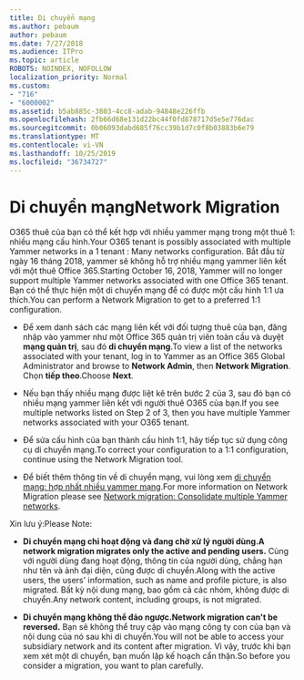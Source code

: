 ```yaml
---
title: Di chuyển mạng
ms.author: pebaum
author: pebaum
ms.date: 7/27/2018
ms.audience: ITPro
ms.topic: article
ROBOTS: NOINDEX, NOFOLLOW
localization_priority: Normal
ms.custom:
- "716"
- "6000002"
ms.assetid: b5ab885c-3803-4cc8-adab-94848e226ffb
ms.openlocfilehash: 2fb66d68e131d22bc44f0fd878717d5e5e776dac
ms.sourcegitcommit: 0b06093dabd685f76cc39b1d7c0f8b03883b6e79
ms.translationtype: MT
ms.contentlocale: vi-VN
ms.lasthandoff: 10/25/2019
ms.locfileid: "36734727"
---
```

# <a name="network-migration"></a><span data-ttu-id="98fb4-102">Di chuyển mạng</span><span class="sxs-lookup"><span data-stu-id="98fb4-102">Network Migration</span></span>

<span data-ttu-id="98fb4-103">O365 thuê của bạn có thể kết hợp với nhiều yammer mạng trong một thuê 1: nhiều mạng cấu hình.</span><span class="sxs-lookup"><span data-stu-id="98fb4-103">Your O365 tenant is possibly associated with multiple Yammer networks in a 1 tenant : Many networks configuration.</span></span> <span data-ttu-id="98fb4-104">Bắt đầu từ ngày 16 tháng 2018, yammer sẽ không hỗ trợ nhiều mạng yammer liên kết với một thuê Office 365.</span><span class="sxs-lookup"><span data-stu-id="98fb4-104">Starting October 16, 2018, Yammer will no longer support multiple Yammer networks associated with one Office 365 tenant.</span></span> <span data-ttu-id="98fb4-105">Bạn có thể thực hiện một di chuyển mạng để có được một cấu hình 1:1 ưa thích.</span><span class="sxs-lookup"><span data-stu-id="98fb4-105">You can perform a Network Migration to get to a preferred 1:1 configuration.</span></span>
  
- <span data-ttu-id="98fb4-106">Để xem danh sách các mạng liên kết với đối tượng thuê của bạn, đăng nhập vào yammer như một Office 365 quản trị viên toàn cầu và duyệt **mạng quản trị**, sau đó **di chuyển mạng**.</span><span class="sxs-lookup"><span data-stu-id="98fb4-106">To view a list of the networks associated with your tenant, log in to Yammer as an Office 365 Global Administrator and browse to **Network Admin**, then **Network Migration**.</span></span> <span data-ttu-id="98fb4-107">Chọn **tiếp theo**.</span><span class="sxs-lookup"><span data-stu-id="98fb4-107">Choose **Next**.</span></span>

- <span data-ttu-id="98fb4-108">Nếu bạn thấy nhiều mạng được liệt kê trên bước 2 của 3, sau đó bạn có nhiều mạng yammer liên kết với người thuê O365 của bạn.</span><span class="sxs-lookup"><span data-stu-id="98fb4-108">If you see multiple networks listed on Step 2 of 3, then you have multiple Yammer networks associated with your O365 tenant.</span></span>

- <span data-ttu-id="98fb4-109">Để sửa cấu hình của bạn thành cấu hình 1:1, hãy tiếp tục sử dụng công cụ di chuyển mạng.</span><span class="sxs-lookup"><span data-stu-id="98fb4-109">To correct your configuration to a 1:1 configuration, continue using the Network Migration tool.</span></span>

- <span data-ttu-id="98fb4-110">Để biết thêm thông tin về di chuyển mạng, vui lòng xem [di chuyển mạng: hợp nhất nhiều yammer mạng](https://docs.microsoft.com/yammer/configure-your-yammer-network/consolidate-multiple-yammer-networks).</span><span class="sxs-lookup"><span data-stu-id="98fb4-110">For more information on Network Migration please see [Network migration: Consolidate multiple Yammer networks](https://docs.microsoft.com/yammer/configure-your-yammer-network/consolidate-multiple-yammer-networks).</span></span>

<span data-ttu-id="98fb4-111">Xin lưu ý:</span><span class="sxs-lookup"><span data-stu-id="98fb4-111">Please Note:</span></span>
  
- <span data-ttu-id="98fb4-112">**Di chuyển mạng chỉ hoạt động và đang chờ xử lý người dùng.**</span><span class="sxs-lookup"><span data-stu-id="98fb4-112">**A network migration migrates only the active and pending users.**</span></span> <span data-ttu-id="98fb4-113">Cùng với người dùng đang hoạt động, thông tin của người dùng, chẳng hạn như tên và ảnh đại diện, cũng được di chuyển.</span><span class="sxs-lookup"><span data-stu-id="98fb4-113">Along with the active users, the users' information, such as name and profile picture, is also migrated.</span></span> <span data-ttu-id="98fb4-114">Bất kỳ nội dung mạng, bao gồm cả các nhóm, không được di chuyển.</span><span class="sxs-lookup"><span data-stu-id="98fb4-114">Any network content, including groups, is not migrated.</span></span>

- <span data-ttu-id="98fb4-115">**Di chuyển mạng không thể đảo ngược.**</span><span class="sxs-lookup"><span data-stu-id="98fb4-115">**Network migration can't be reversed.**</span></span> <span data-ttu-id="98fb4-116">Bạn sẽ không thể truy cập vào mạng công ty con của bạn và nội dung của nó sau khi di chuyển.</span><span class="sxs-lookup"><span data-stu-id="98fb4-116">You will not be able to access your subsidiary network and its content after migration.</span></span> <span data-ttu-id="98fb4-117">Vì vậy, trước khi bạn xem xét một di chuyển, bạn muốn lập kế hoạch cẩn thận.</span><span class="sxs-lookup"><span data-stu-id="98fb4-117">So before you consider a migration, you want to plan carefully.</span></span>
